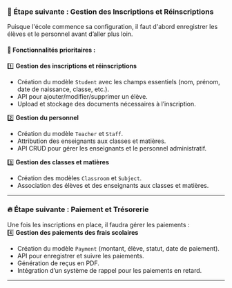 
### 🎯 **Étape suivante : Gestion des Inscriptions et Réinscriptions**  
Puisque l'école commence sa configuration, il faut d'abord enregistrer les élèves et le personnel avant d’aller plus loin.  

#### **📌 Fonctionnalités prioritaires :**
1️⃣ **Gestion des inscriptions et réinscriptions**  
   - Création du modèle `Student` avec les champs essentiels (nom, prénom, date de naissance, classe, etc.).  
   - API pour ajouter/modifier/supprimer un élève.  
   - Upload et stockage des documents nécessaires à l’inscription.  

2️⃣ **Gestion du personnel**  
   - Création du modèle `Teacher` et `Staff`.  
   - Attribution des enseignants aux classes et matières.  
   - API CRUD pour gérer les enseignants et le personnel administratif.  

3️⃣ **Gestion des classes et matières**  
   - Création des modèles `Classroom` et `Subject`.  
   - Association des élèves et des enseignants aux classes et matières.  

---

### 🔥 **Étape suivante : Paiement et Trésorerie**  
Une fois les inscriptions en place, il faudra gérer les paiements :  
4️⃣ **Gestion des paiements des frais scolaires**  
   - Création du modèle `Payment` (montant, élève, statut, date de paiement).  
   - API pour enregistrer et suivre les paiements.  
   - Génération de reçus en PDF.  
   - Intégration d’un système de rappel pour les paiements en retard.  

---
